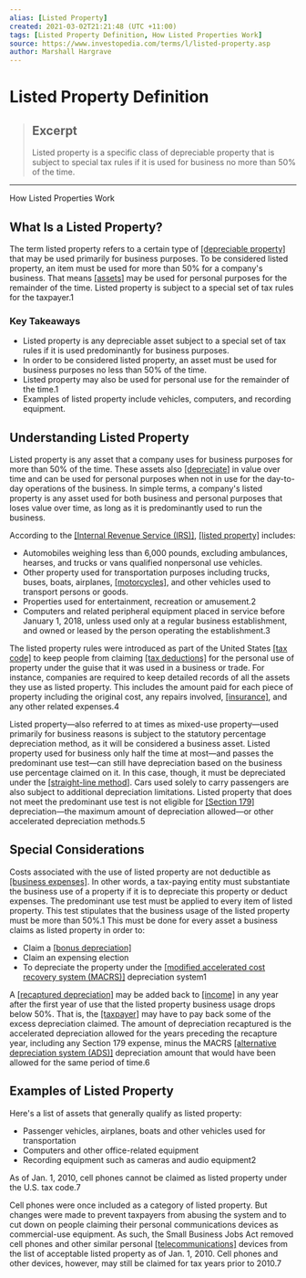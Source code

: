 ```yaml
---
alias: [Listed Property]
created: 2021-03-02T21:21:48 (UTC +11:00)
tags: [Listed Property Definition, How Listed Properties Work]
source: https://www.investopedia.com/terms/l/listed-property.asp
author: Marshall Hargrave
---
```


# Listed Property Definition

> ## Excerpt
> Listed property is a specific class of depreciable property that is subject to special tax rules if it is used for business no more than 50% of the time.

---

How Listed Properties Work
## What Is a Listed Property?

The term listed property refers to a certain type of [[depreciable property]](https://www.investopedia.com/terms/d/depreciable-property.asp) that may be used primarily for business purposes. To be considered listed property, an item must be used for more than 50% for a company's business. That means [[assets]](https://www.investopedia.com/terms/a/asset.asp) may be used for personal purposes for the remainder of the time. Listed property is subject to a special set of tax rules for the taxpayer.1

### Key Takeaways

-   Listed property is any depreciable asset subject to a special set of tax rules if it is used predominantly for business purposes.
-   In order to be considered listed property, an asset must be used for business purposes no less than 50% of the time.
-   Listed property may also be used for personal use for the remainder of the time.1
-   Examples of listed property include vehicles, computers, and recording equipment.

## Understanding Listed Property

Listed property is any asset that a company uses for business purposes for more than 50% of the time. These assets also [[depreciate]](https://www.investopedia.com/terms/d/depreciation.asp) in value over time and can be used for personal purposes when not in use for the day-to-day operations of the business. In simple terms, a company's listed property is any asset used for both business and personal purposes that loses value over time, as long as it is predominantly used to run the business.

According to the [[Internal Revenue Service (IRS)]](https://www.investopedia.com/terms/i/irs.asp), [[listed property]](https://www.irs.gov/publications/p534#en_US_201609_publink100043691) includes:

-   Automobiles weighing less than 6,000 pounds, excluding ambulances, hearses, and trucks or vans qualified nonpersonal use vehicles.
-   Other property used for transportation purposes including trucks, buses, boats, airplanes, [[motorcycles]](https://www.investopedia.com/best-motorcycle-insurance-4845915), and other vehicles used to transport persons or goods.
-   Properties used for entertainment, recreation or amusement.2
-   Computers and related peripheral equipment placed in service before January 1, 2018, unless used only at a regular business establishment, and owned or leased by the person operating the establishment.3

The listed property rules were introduced as part of the United States [[tax code]](https://www.investopedia.com/terms/t/tax-code.asp) to keep people from claiming [[tax deductions]](https://www.investopedia.com/terms/t/tax-deduction.asp) for the personal use of property under the guise that it was used in a business or trade. For instance, companies are required to keep detailed records of all the assets they use as listed property. This includes the amount paid for each piece of property including the original cost, any repairs involved, [[insurance]](https://www.investopedia.com/terms/i/insurance.asp), and any other related expenses.4

Listed property—also referred to at times as mixed-use property—used primarily for business reasons is subject to the statutory percentage depreciation method, as it will be considered a business asset. Listed property used for business only half the time at most—and passes the predominant use test—can still have depreciation based on the business use percentage claimed on it. In this case, though, it must be depreciated under the [[straight-line method]](https://www.investopedia.com/terms/s/straightlinebasis.asp). Cars used solely to carry passengers are also subject to additional depreciation limitations. Listed property that does not meet the predominant use test is not eligible for [[Section 179]](https://www.investopedia.com/terms/s/section-179.asp) depreciation—the maximum amount of depreciation allowed—or other accelerated depreciation methods.5

## Special Considerations

Costs associated with the use of listed property are not deductible as [[business expenses]](https://www.investopedia.com/terms/b/businessexpenses.asp). In other words, a tax-paying entity must substantiate the business use of a property if it is to depreciate this property or deduct expenses. The predominant use test must be applied to every item of listed property. This test stipulates that the business usage of the listed property must be more than 50%.1 This must be done for every asset a business claims as listed property in order to:

-   Claim a [[bonus depreciation]](https://www.investopedia.com/terms/b/bonusdepreciation.asp)
-   Claim an expensing election
-   To depreciate the property under the [[modified accelerated cost recovery system (MACRS)]](https://www.investopedia.com/terms/m/macrs.asp) depreciation system1

A [[recaptured depreciation]](https://www.investopedia.com/terms/d/depreciationrecapture.asp) may be added back to [[income]](https://www.investopedia.com/terms/i/income.asp) in any year after the first year of use that the listed property business usage drops below 50%. That is, the [[taxpayer]](https://www.investopedia.com/terms/t/taxpayer.asp) may have to pay back some of the excess depreciation claimed. The amount of depreciation recaptured is the accelerated depreciation allowed for the years preceding the recapture year, including any Section 179 expense, minus the MACRS [[alternative depreciation system (ADS)]](https://www.investopedia.com/terms/a/alternative-depreciation-system.asp) depreciation amount that would have been allowed for the same period of time.6

## Examples of Listed Property

Here's a list of assets that generally qualify as listed property:

-   Passenger vehicles, airplanes, boats and other vehicles used for transportation
-   Computers and other office-related equipment
-   Recording equipment such as cameras and audio equipment2

As of Jan. 1, 2010, cell phones cannot be claimed as listed property under the U.S. tax code.7

Cell phones were once included as a category of listed property. But changes were made to prevent taxpayers from abusing the system and to cut down on people claiming their personal communications devices as commercial-use equipment. As such, the Small Business Jobs Act removed cell phones and other similar personal [[telecommunications]](https://www.investopedia.com/ask/answers/070815/what-telecommunications-sector.asp) devices from the list of acceptable listed property as of Jan. 1, 2010. Cell phones and other devices, however, may still be claimed for tax years prior to 2010.7

